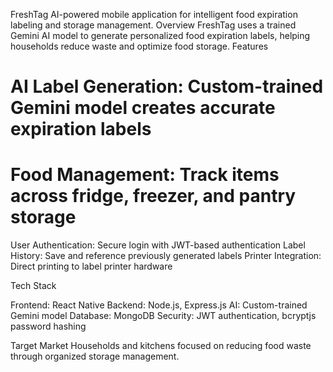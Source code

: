 FreshTag
AI-powered mobile application for intelligent food expiration labeling and storage management.
Overview
FreshTag uses a trained Gemini AI model to generate personalized food expiration labels, helping households reduce waste and optimize food storage.
Features

# AI Label Generation: Custom-trained Gemini model creates accurate expiration labels
# Food Management: Track items across fridge, freezer, and pantry storage
User Authentication: Secure login with JWT-based authentication
Label History: Save and reference previously generated labels
Printer Integration: Direct printing to label printer hardware

Tech Stack

Frontend: React Native
Backend: Node.js, Express.js
AI: Custom-trained Gemini model
Database: MongoDB
Security: JWT authentication, bcryptjs password hashing

Target Market
Households and kitchens focused on reducing food waste through organized storage management.


